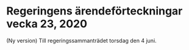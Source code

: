 # Regeringens ärendeförteckningar vecka 23, 2020

(Ny version) Till regeringssammanträdet torsdag den 4 juni.
